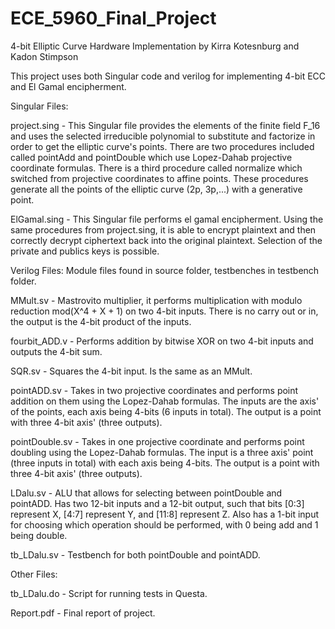 # ECE_5960_Final_Project
4-bit Elliptic Curve Hardware Implementation by Kirra Kotesnburg and Kadon Stimpson

This project uses both Singular code and verilog for implementing 4-bit ECC and El Gamal encipherment.

Singular Files:

project.sing - This Singular file provides the elements of the finite field F_16 and uses the selected
irreducible polynomial to substitute and factorize in order to get the elliptic curve's points. There are 
two procedures included called pointAdd and pointDouble which use Lopez-Dahab projective coordinate formulas.
There is a third procedure called normalize which switched from projective coordinates to affine points.
These procedures generate all the points of the elliptic curve (2p, 3p,...) with a generative point.

ElGamal.sing - This Singular file performs el gamal encipherment. Using the same procedures from project.sing,
it is able to encrypt plaintext and then correctly decrypt ciphertext back into the original plaintext.
Selection of the private and publics keys is possible.

Verilog Files:
Module files found in source folder, testbenches in testbench folder.

MMult.sv - Mastrovito multiplier, it performs multiplication with modulo reduction mod(X^4 + X + 1) on two 4-bit inputs.
There is no carry out or in, the output is the 4-bit product of the inputs.

fourbit_ADD.v - Performs addition by bitwise XOR on two 4-bit inputs and outputs the 4-bit sum.

SQR.sv - Squares the 4-bit input. Is the same as an MMult.

pointADD.sv - Takes in two projective coordinates and performs point addition on them using the Lopez-Dahab formulas.
The inputs are the axis' of the points, each axis being 4-bits (6 inputs in total). The output is a point with three 
4-bit axis' (three outputs).

pointDouble.sv - Takes in one projective coordinate and performs point doubling using the Lopez-Dahab formulas.
The input is a three axis' point (three inputs in total) with each axis being 4-bits. The output is a point with three 
4-bit axis' (three outputs).

LDalu.sv - ALU that allows for selecting between pointDouble and pointADD. Has two 12-bit inputs and a 12-bit output, such that bits [0:3] represent X, [4:7] represent Y, and [11:8] represent Z.
Also has a 1-bit input for choosing which operation should be performed, with 0 being add and 1 being double.

tb_LDalu.sv - Testbench for both pointDouble and pointADD.

Other Files:

tb_LDalu.do - Script for running tests in Questa.

Report.pdf - Final report of project.

